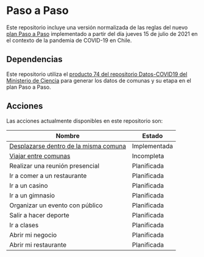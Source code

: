 # Paso a Paso

Este repositorio incluye una versión normalizada de las reglas del nuevo [plan Paso a Paso]() implementado a partir del día jueves 15 de julio de 2021 en el contexto de la pandemia de COVID-19 en Chile.

## Dependencias

Este repositorio utiliza el [producto 74 del repositorio Datos-COVID19 del Ministerio de Ciencia](https://github.com/MinCiencia/Datos-COVID19/tree/master/output/producto74) para generar los datos de comunas y su etapa en el plan Paso a Paso.

## Acciones

Las acciones actualmente disponibles en este repositorio son:

|Nombre |Estado
|-|-
|[Desplazarse dentro de la misma comuna](src/actions/desplazarse.ts) |Implementada
|[Viajar entre comunas](src/actions/viajar.ts) |Incompleta
|Realizar una reunión presencial |Planificada
|Ir a comer a un restaurante |Planificada
|Ir a un casino |Planificada
|Ir a un gimnasio |Planificada
|Organizar un evento con público |Planificada
|Salir a hacer deporte |Planificada
|Ir a clases |Planificada
|Abrir mi negocio |Planificada
|Abrir mi restaurante |Planificada

